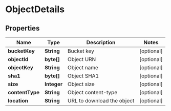 
# ObjectDetails

## Properties
Name | Type | Description | Notes
------------ | ------------- | ------------- | -------------
**bucketKey** | **String** | Bucket key |  [optional]
**objectId** | **byte[]** | Object URN |  [optional]
**objectKey** | **String** | Object name |  [optional]
**sha1** | **byte[]** | Object SHA1 |  [optional]
**size** | **Integer** | Object size |  [optional]
**contentType** | **String** | Object content-type |  [optional]
**location** | **String** | URL to download the object |  [optional]



